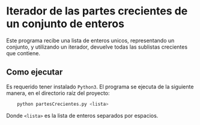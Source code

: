 # Iterador de las partes crecientes de un conjunto de enteros

Este programa recibe una lista de enteros unicos, representando un conjunto, y
utilizando un iterador, devuelve todas las sublistas crecientes que contiene.

## Como ejecutar

Es requerido tener instalado `Python3`. El programa se ejecuta de la siguiente manera,
en el directorio raíz del proyecto:

```bash
	python partesCrecientes.py <lista>
```

Donde `<lista>` es la lista de enteros separados por espacios.